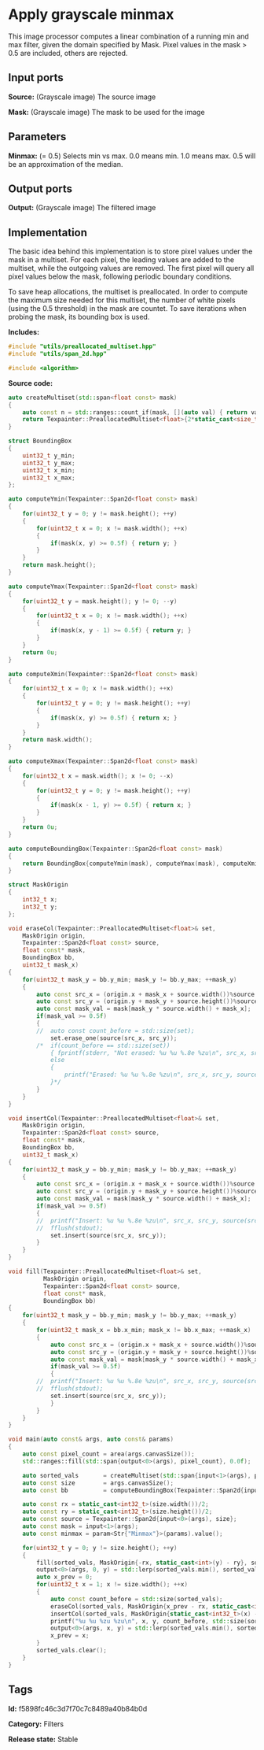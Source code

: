 # Apply grayscale minmax

This image processor computes a linear combination of a running min and max filter, given the domain specified by Mask. Pixel values in the mask > 0.5 are included, others are rejected.

## Input ports

__Source:__ (Grayscale image) The source image

__Mask:__ (Grayscale image) The mask to be used for the image

## Parameters

__Minmax:__ (= 0.5) Selects min vs max. 0.0 means min. 1.0 means max. 0.5 will be an approximation of the median.

## Output ports

__Output:__ (Grayscale image) The filtered image

## Implementation

The basic idea behind this implementation is to store pixel values under the mask in a multiset. For each pixel, the leading values are added to the multiset, while the outgoing values are removed. The first pixel will query all pixel values below the mask, following periodic boundary conditions.

To save heap allocations, the multiset is preallocated. In order to compute the maximum size needed for this multiset, the number of white pixels (using the 0.5 threshold) in the mask are countet. To save iterations when probing the mask, its bounding box is used.

__Includes:__

```c++
#include "utils/preallocated_multiset.hpp"
#include "utils/span_2d.hpp"

#include <algorithm>
```

__Source code:__

```c++
auto createMultiset(std::span<float const> mask)
{
	auto const n = std::ranges::count_if(mask, [](auto val) { return val >= 0.5f; });
	return Texpainter::PreallocatedMultiset<float>{2*static_cast<size_t>(n)};
}

struct BoundingBox
{
	uint32_t y_min;
	uint32_t y_max;
	uint32_t x_min;
	uint32_t x_max;
};

auto computeYmin(Texpainter::Span2d<float const> mask)
{
	for(uint32_t y = 0; y != mask.height(); ++y)
	{
		for(uint32_t x = 0; x != mask.width(); ++x)
		{
			if(mask(x, y) >= 0.5f) { return y; }
		}
	}
	return mask.height();
}

auto computeYmax(Texpainter::Span2d<float const> mask)
{
	for(uint32_t y = mask.height(); y != 0; --y)
	{
		for(uint32_t x = 0; x != mask.width(); ++x)
		{
			if(mask(x, y - 1) >= 0.5f) { return y; }
		}
	}
	return 0u;
}

auto computeXmin(Texpainter::Span2d<float const> mask)
{
	for(uint32_t x = 0; x != mask.width(); ++x)
	{
		for(uint32_t y = 0; y != mask.height(); ++y)
		{
			if(mask(x, y) >= 0.5f) { return x; }
		}
	}
	return mask.width();
}

auto computeXmax(Texpainter::Span2d<float const> mask)
{
	for(uint32_t x = mask.width(); x != 0; --x)
	{
		for(uint32_t y = 0; y != mask.height(); ++y)
		{
			if(mask(x - 1, y) >= 0.5f) { return x; }
		}
	}
	return 0u;
}

auto computeBoundingBox(Texpainter::Span2d<float const> mask)
{
	return BoundingBox{computeYmin(mask), computeYmax(mask), computeXmin(mask), computeXmax(mask)};
}

struct MaskOrigin
{
	int32_t x;
	int32_t y;
};

void eraseCol(Texpainter::PreallocatedMultiset<float>& set,
	MaskOrigin origin,
	Texpainter::Span2d<float const> source,
	float const* mask,
	BoundingBox bb,
	uint32_t mask_x)
{
	for(uint32_t mask_y = bb.y_min; mask_y != bb.y_max; ++mask_y)
	{
		auto const src_x = (origin.x + mask_x + source.width())%source.width();
		auto const src_y = (origin.y + mask_y + source.height())%source.height();
		auto const mask_val = mask[mask_y * source.width() + mask_x];
		if(mask_val >= 0.5f)
		{
		//	auto const count_before = std::size(set);
			set.erase_one(source(src_x, src_y));
		/*	if(count_before == std::size(set))
			{ fprintf(stderr, "Not erased: %u %u %.8e %zu\n", src_x, src_y, source(src_x, src_y), std::size(set)); }
			else
			{
				printf("Erased: %u %u %.8e %zu\n", src_x, src_y, source(src_x, src_y), std::size(set));
			}*/
		}
	}
}

void insertCol(Texpainter::PreallocatedMultiset<float>& set,
	MaskOrigin origin,
	Texpainter::Span2d<float const> source,
	float const* mask,
	BoundingBox bb,
	uint32_t mask_x)
{
	for(uint32_t mask_y = bb.y_min; mask_y != bb.y_max; ++mask_y)
	{
		auto const src_x = (origin.x + mask_x + source.width())%source.width();
		auto const src_y = (origin.y + mask_y + source.height())%source.height();
		auto const mask_val = mask[mask_y * source.width() + mask_x];
		if(mask_val >= 0.5f)
		{
		//	printf("Insert: %u %u %.8e %zu\n", src_x, src_y, source(src_x, src_y), std::size(set) + 1);
		//	fflush(stdout);
			set.insert(source(src_x, src_y));
		}
	}
}

void fill(Texpainter::PreallocatedMultiset<float>& set,
		  MaskOrigin origin,
          Texpainter::Span2d<float const> source,
          float const* mask,
          BoundingBox bb)
{
	for(uint32_t mask_y = bb.y_min; mask_y != bb.y_max; ++mask_y)
	{
		for(uint32_t mask_x = bb.x_min; mask_x != bb.x_max; ++mask_x)
		{
			auto const src_x = (origin.x + mask_x + source.width())%source.width();
			auto const src_y = (origin.y + mask_y + source.height())%source.height();
			auto const mask_val = mask[mask_y * source.width() + mask_x];
			if(mask_val >= 0.5f)
			{
		//	printf("Insert: %u %u %.8e %zu\n", src_x, src_y, source(src_x, src_y), std::size(set) + 1);
		//	fflush(stdout);
			set.insert(source(src_x, src_y));
			}
		}
	}
}

void main(auto const& args, auto const& params)
{
	auto const pixel_count = area(args.canvasSize());
	std::ranges::fill(std::span{output<0>(args), pixel_count}, 0.0f);

	auto sorted_vals       = createMultiset(std::span{input<1>(args), pixel_count});
	auto const size        = args.canvasSize();
	auto const bb          = computeBoundingBox(Texpainter::Span2d{input<1>(args), size});

	auto const rx = static_cast<int32_t>(size.width())/2;
	auto const ry = static_cast<int32_t>(size.height())/2;
	auto const source = Texpainter::Span2d{input<0>(args), size};
	auto const mask = input<1>(args);
	auto const minmax = param<Str{"Minmax"}>(params).value();

	for(uint32_t y = 0; y != size.height(); ++y)
	{
		fill(sorted_vals, MaskOrigin{-rx, static_cast<int>(y) - ry}, source, mask, bb);
		output<0>(args, 0, y) = std::lerp(sorted_vals.min(), sorted_vals.max(), minmax);
		auto x_prev = 0;
		for(uint32_t x = 1; x != size.width(); ++x)
		{
			auto const count_before = std::size(sorted_vals);
			eraseCol(sorted_vals, MaskOrigin{x_prev - rx, static_cast<int32_t>(y) - ry}, source, mask, bb, bb.x_min);
			insertCol(sorted_vals, MaskOrigin{static_cast<int32_t>(x) - rx, static_cast<int32_t>(y) - ry}, source, mask, bb, bb.x_max - 1);
			printf("%u %u %zu %zu\n", x, y, count_before, std::size(sorted_vals));
			output<0>(args, x, y) = std::lerp(sorted_vals.min(), sorted_vals.max(), minmax);
			x_prev = x;
		}
		sorted_vals.clear();
	}
}
```

## Tags

__Id:__ f5898fc46c3d7f70c7c8489a40b84b0d

__Category:__ Filters

__Release state:__ Stable